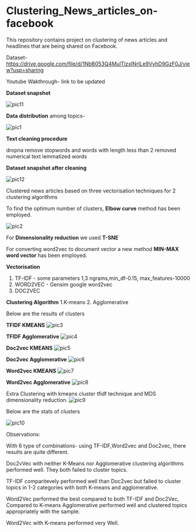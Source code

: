 # Clustering_News_articles_on-facebook

This repository contains project on clustering of news articles and headlines that are being shared on Facebook. 

Dataset- https://drive.google.com/file/d/1NbB053Q4MulTlzxINrlLe9VyhD9GzF0J/view?usp=sharing

Youtube Wakthrough- link to be updated

**Dataset snapshot**

![pic11](https://github.com/ARGULASAISURAJ/Clustering_News_articles_on-facebook/blob/main/pic11.png)

**Data distribution** among topics-

![pic1](https://github.com/ARGULASAISURAJ/Clustering_News_articles_on-facebook/blob/main/pic1.PNG)

**Text cleaning procedure**

dropna
remove stopwords and words with length less than 2
removed numerical text
lemmatized words



**Dataset snapshot after cleaning**

![pic12](https://github.com/ARGULASAISURAJ/Clustering_News_articles_on-facebook/blob/main/pic12.png)


Clustered news articles based on three vectorisation techniques for 2 clustering algorithms

To find the optimum number of clusters, **Elbow curve** method has been employed.

![pic2](https://github.com/ARGULASAISURAJ/Clustering_News_articles_on-facebook/blob/main/pic2.PNG)

For **Dimensionality reduction** we used **T-SNE**

For converting word2vec to document vector a new method **MIN-MAX word vector** has been employed.

**Vectorisation**
1. TF-IDF - some parameters 1,3 ngrams,min_df-0.15, max_features-10000
2. WORD2VEC - Gensim google word2vec
3. DOC2VEC

**Clustering Algorithm**
1.K-means
2. Agglomerative

Below are the results of clusters

**TFIDF KMEANS**
![pic3](https://github.com/ARGULASAISURAJ/Clustering_News_articles_on-facebook/blob/main/pic3.PNG)

**TFIDF Agglomerative**
![pic4](https://github.com/ARGULASAISURAJ/Clustering_News_articles_on-facebook/blob/main/pic4.PNG)

**Doc2vec KMEANS**
![pic5](https://github.com/ARGULASAISURAJ/Clustering_News_articles_on-facebook/blob/main/pic5.PNG)

**Doc2vec Agglomerative**
![pic6](https://github.com/ARGULASAISURAJ/Clustering_News_articles_on-facebook/blob/main/pic6.PNG)

**Word2vec KMEANS**
![pic7](https://github.com/ARGULASAISURAJ/Clustering_News_articles_on-facebook/blob/main/pic7.PNG)

**Word2vec Agglomerative**
![pic8](https://github.com/ARGULASAISURAJ/Clustering_News_articles_on-facebook/blob/main/pic8.PNG)

Extra Clustering with kmeans cluster tfidf technique and MDS dimensionality reduction.
![pic9](https://github.com/ARGULASAISURAJ/Clustering_News_articles_on-facebook/blob/main/pic9.PNG)

Below are the stats of clusters

![pic10](https://github.com/ARGULASAISURAJ/Clustering_News_articles_on-facebook/blob/main/pic10.PNG)

Observations:

With 6 type of combinations- using TF-IDF,Word2vec and Doc2vec, there results are quite different.

Doc2vVec with neither K-Means nor Agglomerative clustering algorithms performed well. They both failed to cluster topics.

TF-IDF comparitevely performed well than Doc2vec but failed to cluster topics in 1-2 categories with both K-means and agglomerative.

Word2Vec performed the best compared to both TF-IDF and Doc2Vec, Compared to K-means Agglomerative performed well and clustered topics appropriately with the sample.

Word2Vec with K-means performed very Well.




